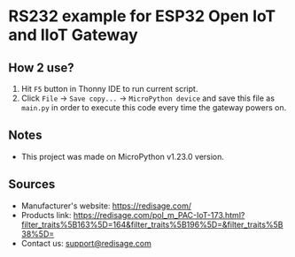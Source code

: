 # RS232 example for ESP32 Open IoT and IIoT Gateway

## How 2 use?
1. Hit `F5` button in Thonny IDE to run current script.
2. Click `File` -> `Save copy...` -> `MicroPython device` and save this file as `main.py` in order to execute this code every time the gateway powers on.

## Notes
* This project was made on MicroPython v1.23.0 version.

## Sources
* Manufacturer's website: https://redisage.com/
* Products link: https://redisage.com/pol_m_PAC-IoT-173.html?filter_traits%5B163%5D=164&filter_traits%5B196%5D=&filter_traits%5B38%5D=
* Contact us: support@redisage.com